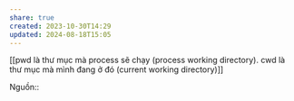 ```yaml
---
share: true
created: 2023-10-30T14:29
updated: 2024-08-18T15:05
---
```

[[pwd là thư mục mà process sẽ chạy (process working directory). cwd là thư mục mà mình đang ở đó (current working directory)]]

Nguồn:: 